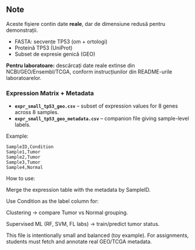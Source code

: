 ## Note
Aceste fișiere contin date **reale**, dar de dimensiune redusă pentru demonstrații.
- FASTA: secvențe TP53 (om + ortologi)
- Proteină TP53 (UniProt)
- Subset de expresie genică (GEO)

**Pentru laboratoare:** descărcați date reale extinse din NCBI/GEO/Ensembl/TCGA, conform instrucțiunilor din README-urile laboratoarelor.

### Expression Matrix + Metadata

- **`expr_small_tp53_geo.csv`** – subset of expression values for 8 genes across 8 samples.  
- **`expr_small_tp53_geo_metadata.csv`** – companion file giving sample-level labels.

Example:

```csv
SampleID,Condition
Sample1,Tumor
Sample2,Tumor
Sample3,Tumor
Sample4,Normal
```
How to use:

Merge the expression table with the metadata by SampleID.

Use Condition as the label column for:

Clustering → compare Tumor vs Normal grouping.

Supervised ML (RF, SVM, FL labs) → train/predict tumor status.

This file is intentionally small and balanced (toy example).
For assignments, students must fetch and annotate real GEO/TCGA metadata.